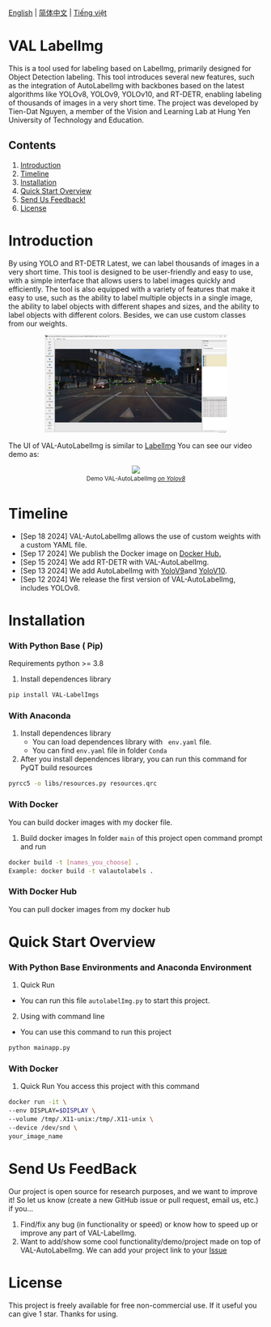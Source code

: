 [English](README.md) | [简体中文](VAL_LabelImgs/readme/README.zh-CN.md) | [Tiếng việt](VAL_LabelImgs/readme/README.vietnam-vn.md)
# VAL LabelImg

This is a tool used for labeling based on LabelImg, primarily designed for Object Detection labeling. This tool introduces several new features, such as the integration of AutoLabelImg with backbones based on the latest algorithms like YOLOv8, YOLOv9, YOLOv10, and RT-DETR, enabling labeling of thousands of images in a very short time. The project was developed by Tien-Dat Nguyen, a member of the Vision and Learning Lab at Hung Yen University of Technology and Education.

## Contents
1. [Introduction](#introduction)
2. [Timeline](#timeline)
3. [Installation](#installation)
4. [Quick Start Overview](#quick-start-overview)
5. [Send Us Feedback!](#send-us-feedback)
6. [License](#license)


# Introduction
By using YOLO and RT-DETR Latest, we can label thousands of images in a very short time. This tool is designed to be user-friendly and easy to use, with a simple interface that allows users to label images quickly and efficiently. The tool is also equipped with a variety of features that make it easy to use, such as the ability to label multiple objects in a single image, the ability to label objects with different shapes and sizes, and the ability to label objects with different colors. Besides, we can use custom classes from our weights.

<p align="center">
    <img src="VAL_LabelImgs/readme/images/imgs1.png" width="360">
</p>

The UI of VAL-AutoLabelImg is similar to [LabelImg](https://github.com/HumanSignal/labelImg)
You can see our video demo as:
<p align="center">
    <img src="VAL_LabelImgs/readme/videos/demo.gif" width="1000">
    <br>
    <sup>Demo VAL-AutoLabelImg <a href="https://github.com/ultralytics/ultralytics" target="_blank"><i>on Yolov8</i></a></sup>
</p>

# Timeline
- [Sep 18 2024] VAL-AutoLabelImg allows the use of custom weights with a custom YAML file.
- [Sep 17 2024] We publish the Docker image on [Docker Hub.](https://hub.docker.com/r/nguyendat1354/val-autolabel)
- [Sep 15 2024] We add RT-DETR with VAL-AutoLabelImg.
- [Sep 13 2024] We add AutoLabelImg with [YoloV9](https://github.com/WongKinYiu/yolov9)and [YoloV10](https://github.com/THU-MIG/yolov10).
- [Sep 12 2024] We release the first version of VAL-AutoLabelImg, includes YOLOv8.
# Installation

### With Python Base ( Pip)
Requirements python >= 3.8
1. Install dependences library
 ```bash
pip install VAL-LabelImgs
```

### With Anaconda 
1. Install dependences library
   - You can load dependences library with ``` env.yaml``` file.
   - You can find ```env.yaml``` file in folder ```Conda```
2. After you install dependences library, you can run this command for PyQT build resources
```bash
pyrcc5 -o libs/resources.py resources.qrc
```

### With Docker
You can build docker images with my docker file.
1. Build docker images
In folder ```main``` of this project open command prompt and run
``` bash
docker build -t [names_you_choose] .
Example: docker build -t valautolabels .
```

### With Docker Hub
You can pull docker images from my docker hub

# Quick Start Overview
### With Python Base Environments and Anaconda Environment
1. Quick Run
- You can run this file ```autolabelImg.py``` to start this project.

2. Using with command line
- You can use this command to run this project
```bash
python mainapp.py
```

### With Docker
1. Quick Run
You access this project with this command
```bash
docker run -it \
--env DISPLAY=$DISPLAY \
--volume /tmp/.X11-unix:/tmp/.X11-unix \
--device /dev/snd \
your_image_name
```

# Send Us FeedBack
Our project is open source for research purposes, and we want to improve it! So let us know (create a new GitHub issue or pull request, email us, etc.) if you...
1. Find/fix any bug (in functionality or speed) or know how to speed up or improve any part of VAL-LabelImg.
2. Want to add/show some cool functionality/demo/project made on top of VAL-AutoLabelImg. We can add your project link to your [Issue](https://github.com/datnguyen-tien204/VAL_ImglabelImg/issues)

# License
This project is freely available for free non-commercial use. If it useful you can give 1 star. Thanks for using.
